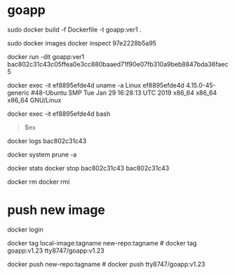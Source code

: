 # goapp

sudo docker build -f Dockerfile -t goapp:ver1 .

sudo docker images
docker inspect 97e2228b5a95

docker run -dit goapp:ver1
bac802c31c43c05ffea0e3cc880baaed71f90e07fb310a9beb8847bda36faec5

docker exec -it ef8895efde4d uname -a
Linux ef8895efde4d 4.15.0-45-generic #48-Ubuntu SMP Tue Jan 29 16:28:13 UTC 2019 x86_64 x86_64 x86_64 GNU/Linux

docker exec -it ef8895efde4d bash
> $ex

docker logs bac802c31c43

docker system prune -a

docker stats
docker stop bac802c31c43
bac802c31c43

docker rm
docker rmi

# push new image
docker login

docker tag local-image:tagname new-repo:tagname # docker tag goapp:v1.23 tty8747/goapp:v1.23

docker push new-repo:tagname # docker push tty8747/goapp:v1.23
